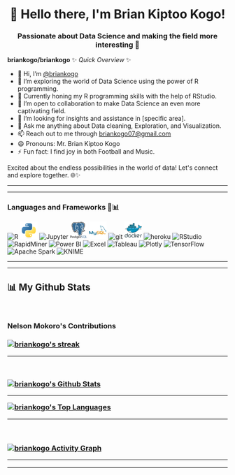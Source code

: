 <h1 align="center">👋 Hello there, I'm Brian Kiptoo Kogo!</h1>
<h3 align="center">Passionate about Data Science and making the field more interesting 🚀</h3>

**briankogo/briankogo** ✨ _Quick Overview_ ✨ 

- 👋 Hi, I’m [@briankogo](https://github.com/briankogo)
- 🔭 I’m exploring the world of Data Science using the power of R programming.
- 🌱 Currently honing my R programming skills with the help of RStudio.
- 👯 I’m open to collaboration to make Data Science an even more captivating field.
- 🤔 I’m looking for insights and assistance in [specific area].
- 💬 Ask me anything about Data cleaning, Exploration, and Visualization.
- 📫 Reach out to me through [briankogo07@gmail.com](mailto:briankogo07@gmail.com)
- 😄 Pronouns: Mr. Brian Kiptoo Kogo
- ⚡ Fun fact: I find joy in both Football and Music.

Excited about the endless possibilities in the world of data! Let's connect and explore together. 🌐✨


<hr>
<hr>

### Languages and Frameworks 🚀📊

<p align="left"> 
    <img src="https://cdn.jsdelivr.net/gh/devicons/devicon/icons/r/r-original.svg" alt="R" width="40" height="40"/> 
    <img src="https://raw.githubusercontent.com/devicons/devicon/master/icons/python/python-original.svg" alt="python" width="40" height="40"/> 
    <img src="https://cdn.jsdelivr.net/gh/devicons/devicon/icons/jupyter/jupyter-original.svg" alt="Jupyter" width="40" height="40"/>
    <img src="https://raw.githubusercontent.com/devicons/devicon/master/icons/postgresql/postgresql-original-wordmark.svg" alt="postgresql" width="40" height="40"/> 
    <img src="https://raw.githubusercontent.com/devicons/devicon/master/icons/mysql/mysql-original-wordmark.svg" alt="mysql" width="40" height="40"/> 
    <img src="https://www.vectorlogo.zone/logos/git-scm/git-scm-icon.svg" alt="git" width="40" height="40"/> 
    <img src="https://raw.githubusercontent.com/devicons/devicon/master/icons/docker/docker-original-wordmark.svg" alt="docker" width="40" height="40"/> 
    <img src="https://www.vectorlogo.zone/logos/heroku/heroku-icon.svg" alt="heroku" width="40" height="40"/> 
    <img src="https://www.vectorlogo.zone/logos/rstudio/rstudio-icon.svg" alt="RStudio" width="40" height="40"/> 
    <img src="https://www.google.com/url?sa=i&url=https%3A%2F%2Fgithub.com%2Frapidminer%2F&psig=AOvVaw0HmzwCygla3ycCNycnWQCW&ust=1708177057791000&source=images&cd=vfe&opi=89978449&ved=0CBMQjRxqFwoTCKDJ87r9r4QDFQAAAAAdAAAAABAE" alt="RapidMiner" width="40" height="40"/> 
    <img src="https://www.vectorlogo.zone/logos/microsoft_powerbi/microsoft_powerbi-icon.svg" alt="Power BI" width="40" height="40"/> 
    <img src="https://www.vectorlogo.zone/logos/microsoft_excel/microsoft_excel-icon.svg" alt="Excel" width="40" height="40"/> 
    <img src="https://www.vectorlogo.zone/logos/tableau/tableau-icon.svg" alt="Tableau" width="40" height="40"/> 
    <img src="https://www.vectorlogo.zone/logos/plot_ly/plot_ly-icon.svg" alt="Plotly" width="40" height="40"/> 
    <img src="https://www.vectorlogo.zone/logos/tensorflow/tensorflow-icon.svg" alt="TensorFlow" width="40" height="40"/> 
    <img src="https://www.vectorlogo.zone/logos/apache_spark/apache_spark-icon.svg" alt="Apache Spark" width="40" height="40"/> 
    <img src="https://www.vectorlogo.zone/logos/knime/knime-icon.svg" alt="KNIME" width="40" height="40"/> 
</p>




<hr>
<hr>



## 📊 My Github Stats

<br/>
<p align="center">
        <h3> Nelson Mokoro's Contributions <h3/>
    <a href="https://github.com/briankogo/github-readme-streak-stats"><img title="🔥 Get streak stats for your profile at git.io/streak-stats" alt="briankogo's streak" src="https://github-readme-streak-stats.herokuapp.com/?user=briankogo&theme=radical&hide_border=true&stroke=0000&background=060A0CD0"/>
    </a>

<br/>
            <hr>

  <br/>
  
  <a href="https://github.com/briankogo/github-readme-stats"><img alt="briankogo's Github Stats" src="https://github-readme-stats.vercel.app/api?username=briankogo&show_icons=true&count_private=true&theme=radical&hide_border=true&bg_color=0D1117" /></a> 
  <br/>
   <hr>         
 <a href="https://github.com/briankogo/github-readme-stats"><img alt="briankogo's Top Languages" src="https://github-readme-stats.vercel.app/api/top-langs/?username=briankogo&langs_count=8&count_private=true&theme=radical&hide_border=true&bg_color=0D1117" /></a>
   <br/>
<hr>

<br/>
<br/>
<a href="https://github.com/briankogo/github-readme-activity-graph"><img alt="briankogo Activity Graph" src="https://github-readme-activity-graph.vercel.app/graph?username=briankogo&bg_color=0D1117&color=5BCDEC&line=5BCDEC&point=FFFFFF&hide_border=true" /></a>



<hr>            
<hr>
